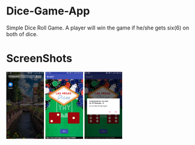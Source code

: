 # Dice-Game-App
Simple Dice Roll Game.
A player will win the game if he/she gets six(6) on both of dice.

# ScreenShots
<img src="App%20ScreenShots/icon.png" width="100">  <img src="App%20ScreenShots/front.png" width="100">  <img src="App%20ScreenShots/alert.png" width="100">
